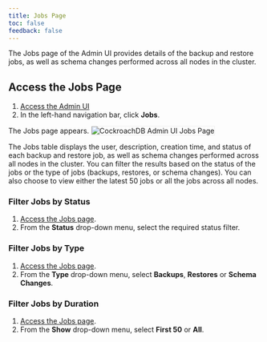 ```yaml
---
title: Jobs Page
toc: false
feedback: false
---
```


The Jobs page of the Admin UI provides details of the backup and restore jobs, as well as schema changes performed across all nodes in the cluster.

<div id="toc"></div>

## Access the Jobs Page
1. [Access the Admin UI](explore-the-admin-ui.html#access-the-admin-ui)
2. In the left-hand navigation bar, click **Jobs**.

The Jobs page appears.
<img src="{{ 'images/admin_ui_jobs_page.png' | relative_url }}" alt="CockroachDB Admin UI Jobs Page" style="border:1px solid #eee;max-width:100%" />

The Jobs table displays the user, description, creation time, and status of each backup and restore job, as well as schema changes performed across all nodes in the cluster.
You can filter the results based on the status of the jobs or the type of jobs (backups, restores, or schema changes). You can also choose to view either the latest 50 jobs or all the jobs across all nodes.

### Filter Jobs by Status
1. [Access the Jobs page](admin_ui_jobs_page.html#access-the-jobs-page).
2. From the **Status** drop-down menu, select the required status filter.

### Filter Jobs by Type
1. [Access the Jobs page](admin_ui_jobs_page.html#access-the-jobs-page).
2. From the **Type** drop-down menu, select **Backups**, **Restores** or **Schema Changes**.

### Filter Jobs by Duration
1. [Access the Jobs page](admin_ui_jobs_page.html#access-the-jobs-page).
2. From the **Show** drop-down menu, select **First 50** or **All**.



